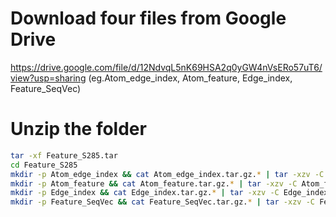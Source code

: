 # Download four files from Google Drive 
https://drive.google.com/file/d/12NdvqL5nK69HSA2q0yGW4nVsERo57uT6/view?usp=sharing
(eg.Atom_edge_index, Atom_feature, Edge_index, Feature_SeqVec)

# Unzip the folder
```bash
tar -xf Feature_S285.tar
cd Feature_S285
mkdir -p Atom_edge_index && cat Atom_edge_index.tar.gz.* | tar -xzv -C Atom_edge_index
mkdir -p Atom_feature && cat Atom_feature.tar.gz.* | tar -xzv -C Atom_feature
mkdir -p Edge_index && cat Edge_index.tar.gz.* | tar -xzv -C Edge_index
mkdir -p Feature_SeqVec && cat Feature_SeqVec.tar.gz.* | tar -xzv -C Feature_SeqVec
```


